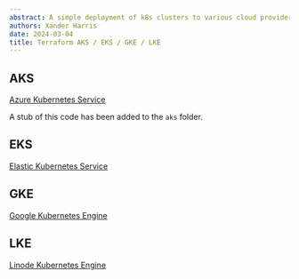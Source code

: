 ```yaml
---
abstract: A simple deployment of k8s clusters to various cloud providers.
authors: Xander Harris
date: 2024-03-04
title: Terraform AKS / EKS / GKE / LKE
---
```


## AKS

[Azure Kubernetes Service](https://registry.terraform.io/providers/hashicorp/azurerm/latest/docs/resources/kubernetes_cluster)

A stub of this code has been added to the `aks` folder.

## EKS

[Elastic Kubernetes Service](https://registry.terraform.io/modules/terraform-aws-modules/eks/aws/latest)

## GKE

[Google Kubernetes Engine](https://registry.terraform.io/modules/terraform-google-modules/kubernetes-engine/google/latest)

## LKE

[Linode Kubernetes Engine](https://registry.terraform.io/providers/linode/linode/latest/docs/resources/lke_cluster)
